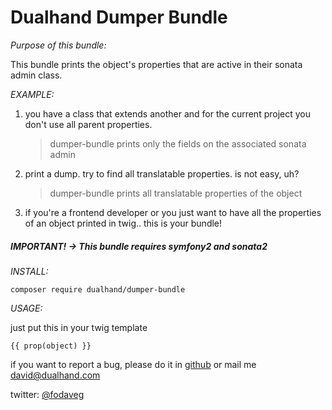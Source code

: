 # Dualhand Dumper Bundle

*Purpose of this bundle:*

This bundle prints the object's properties that are active in their sonata admin class.

*EXAMPLE:*

1. you have a class that extends another and for the current project you don't use all parent properties.
    > dumper-bundle prints only the fields on the associated sonata admin
2. print a dump. try to find all translatable properties. is not easy, uh?
    > dumper-bundle prints all translatable properties of the object
3. if you're a frontend developer or you just want to have all the properties of an object printed in twig.. this is your bundle!

##### IMPORTANT! -> This bundle requires symfony2 and sonata2

*INSTALL:*
```
composer require dualhand/dumper-bundle
```
*USAGE:*

just put this in your twig template

```{{ prop(object) }}```


if you want to report a bug, please do it in <a href="https://github.com/DualHand/DumperBundle">github</a> or mail me <a href="mailto:david@dualhand.com">david@dualhand.com</a> 

twitter: <a href="https://twitter.com/fodaveg">@fodaveg</a>

